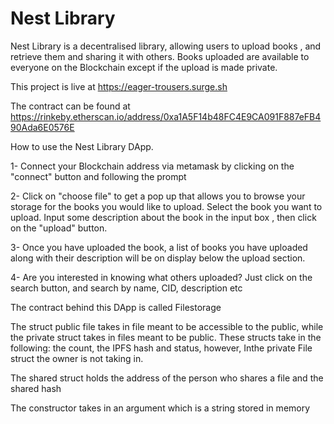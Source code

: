 
<h1> Nest Library </h1>
Nest Library is a decentralised library, allowing users to upload books , and retrieve them and sharing it with others.
Books uploaded are available to everyone on the Blockchain except if the upload is made private.

This project is live at https://eager-trousers.surge.sh

The contract can be found at https://rinkeby.etherscan.io/address/0xa1A5F14b48FC4E9CA091F887eFB490Ada6E0576E 




How to use the Nest Library DApp.

1- Connect your Blockchain address via metamask by clicking on the "connect" button and following the prompt 

2- Click on "choose file" to get a pop up that allows you to browse your storage for the books you would like to upload.
Select the book you want to upload.
Input some description about the book in the input box , then click on  the "upload" button.

3- Once you have uploaded the book, a list of books you have uploaded  along with their description will be on display below the upload section.

4- Are you interested in knowing what others uploaded?
Just click on the search button, and search by name, CID, description etc



The contract behind this DApp is called Filestorage

The struct public file takes in file meant to be accessible to the public, while the private struct takes in files meant to be public.
These structs take in the following: the count, the IPFS hash and status, however, Inthe private File struct the owner is not taking in.

The shared struct holds the address of the person who shares a file and the shared hash 

The constructor takes in an argument which is  a string  stored in memory
